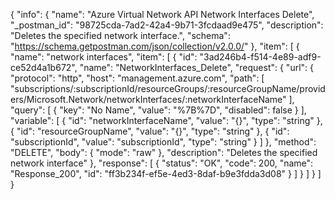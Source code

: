 {
  "info": {
    "name": "Azure Virtual Network API Network Interfaces Delete",
    "_postman_id": "98725cda-7ad2-42a4-9b71-3fcdaad9e475",
    "description": "Deletes the specified network interface.",
    "schema": "https://schema.getpostman.com/json/collection/v2.0.0/"
  },
  "item": [
    {
      "name": "network interfaces",
      "item": [
        {
          "id": "3ad246b4-f514-4e89-adf9-ce52d4a1b672",
          "name": "NetworkInterfaces_Delete",
          "request": {
            "url": {
              "protocol": "http",
              "host": "management.azure.com",
              "path": [
                "subscriptions/:subscriptionId/resourceGroups/:resourceGroupName/providers/Microsoft.Network/networkInterfaces/:networkInterfaceName"
              ],
              "query": [
                {
                  "key": "No Name",
                  "value": "%7B%7D",
                  "disabled": false
                }
              ],
              "variable": [
                {
                  "id": "networkInterfaceName",
                  "value": "{}",
                  "type": "string"
                },
                {
                  "id": "resourceGroupName",
                  "value": "{}",
                  "type": "string"
                },
                {
                  "id": "subscriptionId",
                  "value": "subscriptionId",
                  "type": "string"
                }
              ]
            },
            "method": "DELETE",
            "body": {
              "mode": "raw"
            },
            "description": "Deletes the specified network interface"
          },
          "response": [
            {
              "status": "OK",
              "code": 200,
              "name": "Response_200",
              "id": "ff3b234f-ef5e-4ed3-8daf-b9e3fdda3d08"
            }
          ]
        }
      ]
    }
  ]
}